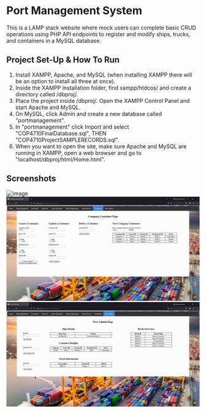 # Port Management System
This is a LAMP stack website where mock users can complete basic CRUD operations using PHP API endpoints to register and modify ships, trucks, and containers in a MySQL database.

## Project Set-Up & How To Run
1. Install XAMPP, Apache, and MySQL (when installing XAMPP there will be an option to install all three at once).
2. Inside the XAMPP installation folder, find xampp/htdcos/ and create a directory called /dbproj/.
3. Place the project inside /dbproj/. Open the XAMPP Control Panel and start Apache and MySQL.
4. On MySQL, click Admin and create a new database called "portmanagement".
5. In "portmanagement" click Import and select "COP4710FinalDatabase.sql", THEN "COP4710ProjectSAMPLERECORDS.sql".
6. When you want to open the site, make sure Apache and MySQL are running in XAMPP, open a web browser and go to "localhost/dbproj/html/Home.html".

## Screenshots
![image](/images/HomePage.PNG)
![image](/images/CompanyContainerPage.PNG)
![image](/images/PortAdminPage.PNG)